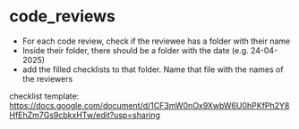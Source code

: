 # code_reviews

* For each code review, check if the reviewee has a folder with their name
* Inside their folder, there should be a folder with the date (e.g. 24-04-2025)
* add the filled checklists to that folder. Name that file with the names of the reviewers

 
checklist template: https://docs.google.com/document/d/1CF3mW0nOx9XwbW6U0hPKfPh2Y8HfEhZm7Gs9cbkxHTw/edit?usp=sharing
